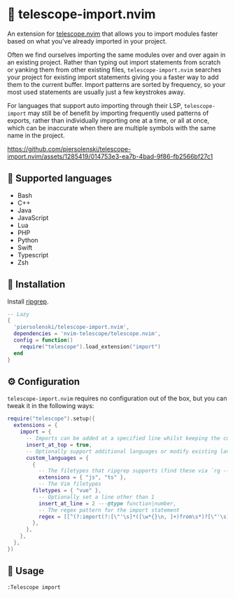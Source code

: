 # 🚢 telescope-import.nvim

An extension for [telescope.nvim](https://github.com/nvim-telescope/telescope.nvim)
that allows you to import modules faster based on what you've already imported in your project.

Often we find ourselves importing the same modules over and over again in an existing project. Rather than typing out import statements from scratch or yanking them from other existing files, `telescope-import.nvim` searches your project for existing import statements giving you a faster way to add them to the current buffer. Import patterns are sorted by frequency, so your most used statements are usually just a few keystrokes away.

For languages that support auto importing through their LSP, `telescope-import` may still be of benefit by importing frequently used patterns of exports, rather than individually importing one at a time, or all at once, which can be inaccurate when there are multiple symbols with the same name in the project.

https://github.com/piersolenski/telescope-import.nvim/assets/1285419/014753e3-ea7b-4bad-9f86-fb2566bf27c1

## 🤖 Supported languages
- Bash
- C++
- Java
- JavaScript
- Lua
- PHP
- Python
- Swift
- Typescript
- Zsh

## 🔩 Installation

Install [ripgrep](https://github.com/BurntSushi/ripgrep).

```lua
-- Lazy
{
  'piersolenski/telescope-import.nvim',
  dependencies = 'nvim-telescope/telescope.nvim',
  config = function()
    require("telescope").load_extension("import")
  end
}
```

## ⚙️ Configuration

`telescope-import.nvim` requires no configuration out of the box, but you can tweak it in the following ways:

```lua
require("telescope").setup({
  extensions = {
    import = {
      -- Imports can be added at a specified line whilst keeping the cursor in place
      insert_at_top = true,
      -- Optionally support additional languages or modify existing languages...
      custom_languages = {
        {
          -- The filetypes that ripgrep supports (find these via `rg --type-list`)
          extensions = { "js", "ts" },
          -- The Vim filetypes
	   	filetypes = { "vue" },
          -- Optionally set a line other than 1
          insert_at_line = 2 ---@type function|number,
          -- The regex pattern for the import statement
          regex = [[^(?:import(?:[\"'\s]*([\w*{}\n, ]+)from\s*)?[\"'\s](.*?)[\"'\s].*)]],
        },
      },
    },
  },
})
```

## 🚀 Usage

```
:Telescope import
```
